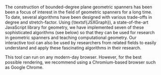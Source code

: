 The construction of bounded-degree plane geometric spanners has been been a focus of interest in the field of geometric spanners for a long time. 
  To date, several algorithms have been designed with various trade-offs in 
  degree and stretch-factor. Using \(\textsf{JSXGraph}\), a state-of-the-art JavaScript library for geometry, we have implemented seven of these sophisticated algorithms (see below) so that they can be used for research in geometric spanners
   and teaching computational geometry. Our interactive tool can also be used by researchers from related fields to easily understand and apply these fascinating algorithms in their research.
   
   This tool can run on any modern-day browser. However, for the best possible rendering, we recommend using a Chromium-based browser such as Google Chrome.
